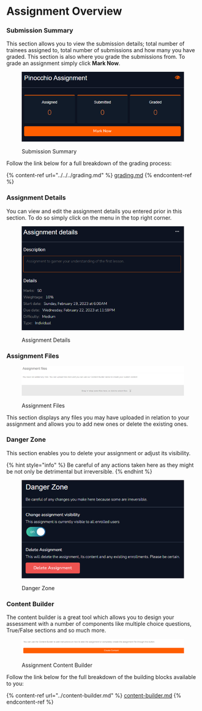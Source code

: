 # Assignment Overview

### Submission Summary

This section allows you to view the submission details; total number of trainees assigned to, total number of submissions and how many you have graded. This section is also where you grade the submissions from. To grade an assignment simply click **Mark Now**.&#x20;



<figure><img src="../../../../../.gitbook/assets/h1.PNG" alt=""><figcaption><p>Submission Summary</p></figcaption></figure>

Follow the link below for a full breakdown of the grading process:

{% content-ref url="../../../grading.md" %}
[grading.md](../../../grading.md)
{% endcontent-ref %}

### Assignment Details

You can view and edit the assignment details you entered prior in this section. To do so simply click on the menu in the top right corner.

<figure><img src="../../../../../.gitbook/assets/h4.PNG" alt=""><figcaption><p>Assignment Details</p></figcaption></figure>

### Assignment Files

<figure><img src="../../../../../.gitbook/assets/h2 (1).PNG" alt=""><figcaption><p>Assignment Files</p></figcaption></figure>

This section displays any files you may have uploaded in relation to your assignment and allows you to add new ones or delete the existing ones.

### Danger Zone

This section enables you to delete your assignment or adjust its visibility.

{% hint style="info" %}
Be careful of any actions taken here as they might be not only be detrimental but irreversible.
{% endhint %}

<figure><img src="../../../../../.gitbook/assets/h5.PNG" alt=""><figcaption><p>Danger Zone</p></figcaption></figure>

### Content Builder

The content builder is a great tool which allows you to design your assessment with a number of components like multiple choice questions, True/False sections and so much more.

<figure><img src="../../../../../.gitbook/assets/h3.PNG" alt=""><figcaption><p>Assignment Content Builder</p></figcaption></figure>

&#x20;Follow the link below for the full breakdown of the building blocks available to you:

{% content-ref url="../content-builder.md" %}
[content-builder.md](../content-builder.md)
{% endcontent-ref %}
